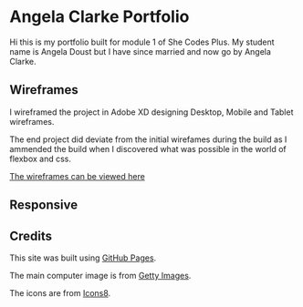# Angela Clarke Portfolio
Hi this is my portfolio built for module 1 of She Codes Plus. My student name is Angela Doust but I have since married and now go by Angela Clarke.

## Wireframes
I wireframed the project in Adobe XD designing Desktop, Mobile and Tablet wireframes.

The end project did deviate from the initial wirefames during the build as I ammended the build when I discovered what was possible in the world of flexbox and css.

[The wireframes can be viewed here](wireframes)

## Responsive

## Credits
This site was built using [GitHub Pages](https://pages.github.com/).

The main computer image is from [Getty Images](https://www.gettyimages.com.au/).

The icons are from [Icons8](https://icons8.com/).